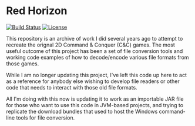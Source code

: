 
Red Horizon
===========

[![Build Status](https://travis-ci.org/ultraq/redhorizon.svg?branch=groovy)](https://travis-ci.org/ultraq/redhorizon)
[![License](https://img.shields.io/github/license/ultraq/redhorizon.svg?maxAge=2592000)](https://github.com/ultraq/redhorizon/blob/master/LICENSE.txt)

This repository is an archive of work I did several years ago to attempt to
recreate the orignal 2D Command & Conquer (C&C) games.  The most useful outcome
of this project has been a set of file conversion tools and working code
examples of how to decode/encode various file formats from those games.

While I am no longer updating this project, I've left this code up here to act
as a reference for anybody else wishing to develop file readers or other code
that needs to interact with those old file formats.

All I'm doing with this now is updating it to work as an importable JAR file for
those who want to use this code in JVM-based projects, and trying to replicate
the download bundles that used to host the Windows command-line tools for file
conversion.
